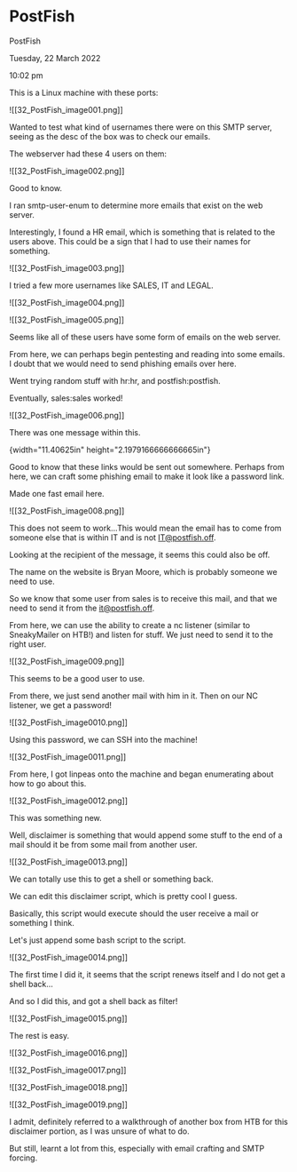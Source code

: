# PostFish

PostFish

Tuesday, 22 March 2022

10:02 pm

This is a Linux machine with these ports:

&#x20;

!\[\[32\_PostFish\_image001.png]]

&#x20;

Wanted to test what kind of usernames there were on this SMTP server, seeing as the desc of the box was to check our emails.

&#x20;

The webserver had these 4 users on them:

!\[\[32\_PostFish\_image002.png]]

Good to know.

&#x20;

I ran smtp-user-enum to determine more emails that exist on the web server.

&#x20;

Interestingly, I found a HR email, which is something that is related to the users above. This could be a sign that I had to use their names for something.

&#x20;

!\[\[32\_PostFish\_image003.png]]

I tried a few more usernames like SALES, IT and LEGAL.

&#x20;

!\[\[32\_PostFish\_image004.png]]

&#x20;

!\[\[32\_PostFish\_image005.png]]

Seems like all of these users have some form of emails on the web server.

&#x20;

From here, we can perhaps begin pentesting and reading into some emails. I doubt that we would need to send phishing emails over here.

Went trying random stuff with hr:hr, and postfish:postfish.

&#x20;

Eventually, sales:sales worked!

!\[\[32\_PostFish\_image006.png]]

There was one message within this.

&#x20;

{width="11.40625in" height="2.1979166666666665in"}

Good to know that these links would be sent out somewhere. Perhaps from here, we can craft some phishing email to make it look like a password link.

&#x20;

Made one fast email here.

!\[\[32\_PostFish\_image008.png]]

This does not seem to work...This would mean the email has to come from someone else that is within IT and is not IT@postfish.off.

&#x20;

Looking at the recipient of the message, it seems this could also be off.

The name on the website is Bryan Moore, which is probably someone we need to use.

&#x20;

So we know that some user from sales is to receive this mail, and that we need to send it from the it@postfish.off.

&#x20;

From here, we can use the ability to create a nc listener (similar to SneakyMailer on HTB!) and listen for stuff. We just need to send it to the right user.

!\[\[32\_PostFish\_image009.png]]

This seems to be a good user to use.

&#x20;

From there, we just send another mail with him in it. Then on our NC listener, we get a password!

!\[\[32\_PostFish\_image0010.png]]

&#x20;

Using this password, we can SSH into the machine!

!\[\[32\_PostFish\_image0011.png]]

&#x20;

From here, I got linpeas onto the machine and began enumerating about how to go about this.

!\[\[32\_PostFish\_image0012.png]]

&#x20;

This was something new.

Well, disclaimer is something that would append some stuff to the end of a mail should it be from some mail from another user.

!\[\[32\_PostFish\_image0013.png]]

We can totally use this to get a shell or something back.

We can edit this disclaimer script, which is pretty cool I guess.

&#x20;

Basically, this script would execute should the user receive a mail or something I think.

&#x20;

Let's just append some bash script to the script.

!\[\[32\_PostFish\_image0014.png]]

&#x20;

The first time I did it, it seems that the script renews itself and I do not get a shell back...

And so I did this, and got a shell back as filter!

!\[\[32\_PostFish\_image0015.png]]

The rest is easy.

&#x20;

!\[\[32\_PostFish\_image0016.png]]

&#x20;

!\[\[32\_PostFish\_image0017.png]]

&#x20;

!\[\[32\_PostFish\_image0018.png]]

&#x20;

!\[\[32\_PostFish\_image0019.png]]

&#x20;

I admit, definitely referred to a walkthrough of another box from HTB for this disclaimer portion, as I was unsure of what to do.

&#x20;

But still, learnt a lot from this, especially with email crafting and SMTP forcing.

&#x20;
